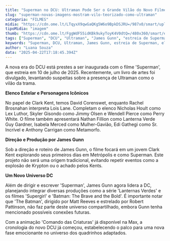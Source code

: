 ```yaml
---
title: "Superman no DCU: Ultraman Pode Ser o Grande Vilão do Novo Filme"
slug: "superman-novas-imagens-mostram-vilo-teorizado-como-ultraman"
categoria: "FILMES"
midia: "https://cdn.ome.lt/LTqyxX9qwGaQKg5W6o9BpkDSJRU=/987x0/smart/uploads/conteudo/fotos/OMELETE_CAPA_-_2025-04-22T134009.850.png"
tipoMidia: "imagem"
thumb: "https://cdn.ome.lt/FggWdF55idKBk9ukyToyK4V0dtQ=/480x360/smart/extras/conteudos/omelete_THUMB_-_2025-04-22T133947.671.png"
tags: ["Superman", "DCU", "Ultraman", "James Gunn", "estreia de Superman", "elenco de Superman", "novo filme de Superman", "DC Comics", "especial-Superman"]
keywords: "Superman, DCU, Ultraman, James Gunn, estreia de Superman, elenco de Superman, novo filme de Superman, DC Comics"
author: "Luana Souza"
data: "2025-04-22T17:18:45.394Z"
---
```


A nova era do DCU está prestes a ser inaugurada com o filme 'Superman', que estreia em 10 de julho de 2025. Recentemente, um livro de artes foi divulgado, levantando suspeitas sobre a presença de Ultraman como o vilão da trama.

<blockquote class="twitter-tweet"><a href="https://twitter.com/user/status/1914445925516292372"></a></blockquote>

**Elenco Estelar e Personagens Icônicos**

No papel de Clark Kent, temos David Corenswet, enquanto Rachel Brosnahan interpreta Lois Lane. Completam o elenco Nicholas Hoult como Lex Luthor, Skyler Gisondo como Jimmy Olsen e Wendell Pierce como Perry White. O filme também apresentará Nathan Fillion como Lanterna Verde Guy Gardner, Isabela Merced como Mulher-Gavião, Edi Gathegi como Sr. Incrível e Anthony Carrigan como Metamorfo.

**Direção e Produção por James Gunn**

Sob a direção e roteiro de James Gunn, o filme focará em um jovem Clark Kent explorando seus primeiros dias em Metrópolis e como Superman. Este projeto não será uma origem tradicional, evitando repetir eventos como a explosão de Krypton ou o achado pelos Kents.

**Um Novo Universo DC**

Além de dirigir e escrever 'Superman', James Gunn agora lidera a DC, planejando integrar diversas produções como a série 'Lanternas Verdes' e os filmes 'Supergirl' e 'Batman: The Brave and the Bold'. É importante notar que 'The Batman', dirigido por Matt Reeves e estrelado por Robert Pattinson, não faz parte deste universo compartilhado, embora Gunn tenha mencionado possíveis conexões futuras.

Com a animação 'Comando das Criaturas' já disponível na Max, a cronologia do novo DCU já começou, estabelecendo o palco para uma nova fase emocionante no universo dos quadrinhos adaptados.